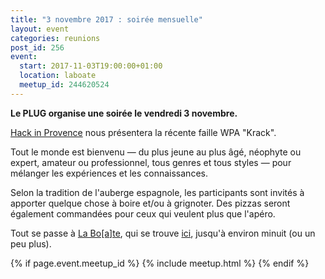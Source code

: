 ```yaml
---
title: "3 novembre 2017 : soirée mensuelle"
layout: event
categories: reunions
post_id: 256
event:
  start: 2017-11-03T19:00:00+01:00
  location: laboate
  meetup_id: 244620524
---
```


**Le PLUG organise une soirée le vendredi 3 novembre.**

[Hack in Provence](https://www.meetup.com/fr-FR/Hack-In-Provence/events/244477097/) nous présentera la récente faille WPA "Krack".

Tout le monde est bienvenu — du plus jeune au plus âgé, néophyte ou
expert, amateur ou professionnel, tous genres et tous styles — pour
mélanger les expériences et les connaissances.

Selon la tradition de l'auberge espagnole, les participants sont invités à apporter quelque chose à boire et/ou à grignoter. Des pizzas seront également commandées pour ceux qui veulent plus que l'apéro.

Tout se passe à [La Bo\[a\]te](http://laboate.com/), qui se trouve [ici](https://www.openstreetmap.org/?mlat=43.29207&mlon=5.37297#map=19/43.29207/5.37297), jusqu'à environ minuit (ou un peu plus).

{% if page.event.meetup_id %}
  {% include meetup.html %}
{% endif %}
